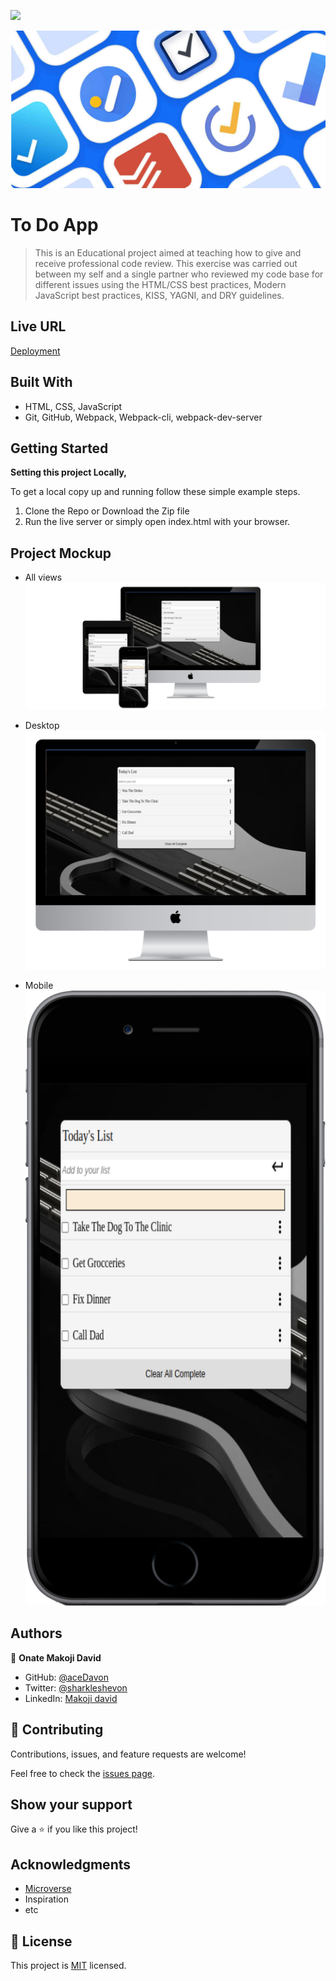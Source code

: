 ![](https://img.shields.io/badge/Microverse-blueviolet)

![](./src/img/todo.jpg)

# To Do App

> This is an Educational project aimed at teaching how to give and receive professional code review. This exercise was carried out between my self and a single partner who reviewed my code base for different issues using the HTML/CSS best practices, Modern JavaScript best practices, KISS, YAGNI, and DRY guidelines.

## Live URL
[Deployment](https://acedavon.github.io/todo-list/)

## Built With

- HTML, CSS, JavaScript
- Git, GitHub, Webpack, Webpack-cli, webpack-dev-server

## Getting Started

**Setting this project Locally,**

To get a local copy up and running follow these simple example steps.

1. Clone the Repo or Download the Zip file
2. Run the live server or simply open index.html with your browser.

## Project Mockup

- All views
  ![](./src/img/3-devices-black.png)

- Desktop
  ![](<./src/img/desktop%20(1).png>)

- Mobile
  ![](./src/img/mobile-black.png)

## Authors

👤 **Onate Makoji David**

- GitHub: [@aceDavon](https://github.com/acedavon)
- Twitter: [@sharkleshevon](https://twitter.com/sharkleshevon)
- LinkedIn: [Makoji david](https://linkedin.com/in/linkedinhandle)

## 🤝 Contributing

Contributions, issues, and feature requests are welcome!

Feel free to check the [issues page](../../issues/).

## Show your support

Give a ⭐️ if you like this project!

## Acknowledgments

- [Microverse](https://microverse.org)
- Inspiration
- etc

## 📝 License

This project is [MIT](./MIT.md) licensed.
